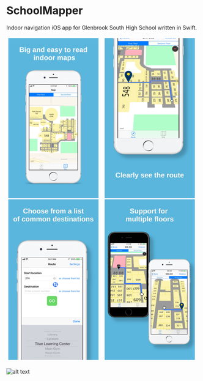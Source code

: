 # SchoolMapper
Indoor navigation iOS app for Glenbrook South High School written in Swift.

<div class="row" style="display: flex">
  <div class="column" style="flex: 25%; padding: 5px">
    <img src="/App Store Screenshots/Previews/0.jpg" alt="drawing" width="235.98" height="419.52"/><img src="/App Store Screenshots/Previews/1.jpg" alt="drawing" width="235.98" height="419.52"/>
  </div>
  <div class="column" style="flex: 25%; padding: 5px">
    <img src="/App Store Screenshots/Previews/2.jpg" alt="drawing" width="235.98" height="419.52"/><img src="/App Store Screenshots/Previews/3.jpg" alt="drawing" width="235.98" height="419.52"/>
  </div>
</div>

![alt text](https://i.imgur.com/DwBFnP4.png "")

